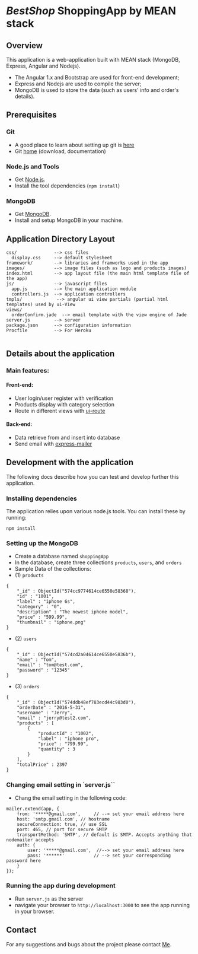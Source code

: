 # *BestShop* ShoppingApp by MEAN stack

## Overview
This application is a web-application built with MEAN stack (MongoDB, Express, Angular and Nodejs).

* The Angular 1.x and Bootstrap are used for front-end development;
* Express and Nodejs are used to compile the server;
* MongoDB is used to store the data (such as users' info and order's details).

## Prerequisites

### Git

- A good place to learn about setting up git is [here][git-github]
- Git [home][git-home] (download, documentation)

### Node.js and Tools

- Get [Node.js][node-download].
- Install the tool dependencies (`npm install`)

### MongoDB

- Get [MongoDB][mongo-download].
- Install and setup MongoDB in your machine.

## Application Directory Layout

````
css/              --> css files
  display.css     --> default stylesheet 
framework/        --> libraries and framworks used in the app
images/           --> image files (such as logo and products images)
index.html        --> app layout file (the main html template file of the app)
js/               --> javascript files
  app.js          --> the main application module
  controllers.js  --> application controllers
tmpls/             --> angular ui view partials (partial html templates) used by ui-View
views/
  orderConfirm.jade  --> email template with the view engine of Jade
server.js         --> server
package.json      --> configuration information
Procfile          --> For Heroku
 
````
     
     
## Details about the application
### Main features:
#### Front-end:
* User login/user register with verification
* Products display with category selection
* Route in different views with [ui-route][ui-route]

#### Back-end:
* Data retrieve from and insert into database
* Send email with [express-mailer][express-mailer]


## Development with the application
The following docs describe how you can test and develop further this application.


### Installing dependencies

The application relies upon various node.js tools.  You can install these by running:

```
npm install
```

### Setting up the MongoDB
- Create a database named `shoppingApp`
- In the database, create three collections `products`, `users`, and `orders`
- Sample Data of the collections:
- (1) `products`
````
{
	"_id" : ObjectId("574cc9774614ce6550e58368"),
	"id" : "1001",
	"label" : "iphone 6s",
	"category" : "0",
	"description" : "The newest iphone model",
	"price" : "599.99",
	"thumbnail" : "iphone.png"
}
````

- (2) `users`
````
{
	"_id" : ObjectId("574cd2a04614ce6550e5836b"),
	"name" : "Tom",
	"email" : "tom@test.com",
	"password" : "12345"
}
````

- (3) `orders`
````
{
	"_id" : ObjectId("574ddb48ef783ecd44c983d0"),
	"orderDate" : "2016-5-31",
	"username" : "Jerry",
	"email" : "jerry@test2.com",
	"products" : [
		{
			"productId" : "1002",
			"label" : "iphone pro",
			"price" : "799.99",
			"quantity" : 3
		}
	],
	"totalPrice" : 2397
}
````


### Changing email setting in `server.js``
- Chang the email setting in the following code:

````
mailer.extend(app, {
    from: '*****@gmail.com',     // --> set your email address here
    host: 'smtp.gmail.com', // hostname
    secureConnection: true, // use SSL
    port: 465, // port for secure SMTP
    transportMethod: 'SMTP', // default is SMTP. Accepts anything that nodemailer accepts
    auth: {
        user: '*****@gmail.com',  //--> set your email address here
        pass: '******'           // --> set your corresponding password here
    }
});

````


### Running the app during development

- Run `server.js` as the server
- navigate your browser to `http://localhost:3000` to see the app running in your browser.


## Contact

For any suggestions and bugs about the project please contact [Me][my-email].


[git-home]: http://git-scm.com
[git-github]: http://help.github.com/set-up-git-redirect
[mongo-download]:https://www.mongodb.com/download-center?jmp=nav#community
[node-download]: http://nodejs.org/download/
[ui-route]: https://angular-ui.github.io/ui-router/
[express-mailer]: https://github.com/RGBboy/express-mailer
[my-email]: myletter428@gmail.comBestShop-ShoppingApp

